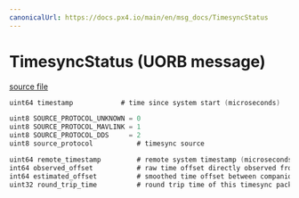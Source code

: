 ```yaml
---
canonicalUrl: https://docs.px4.io/main/en/msg_docs/TimesyncStatus
---
```


# TimesyncStatus (UORB message)



[source file](https://github.com/PX4/PX4-Autopilot/blob/release/1.14/msg/TimesyncStatus.msg)

```c
uint64 timestamp			# time since system start (microseconds)

uint8 SOURCE_PROTOCOL_UNKNOWN = 0
uint8 SOURCE_PROTOCOL_MAVLINK = 1
uint8 SOURCE_PROTOCOL_DDS     = 2
uint8 source_protocol			# timesync source

uint64 remote_timestamp			# remote system timestamp (microseconds)
int64 observed_offset			# raw time offset directly observed from this timesync packet (microseconds)
int64 estimated_offset			# smoothed time offset between companion system and PX4 (microseconds)
uint32 round_trip_time			# round trip time of this timesync packet (microseconds)

```
